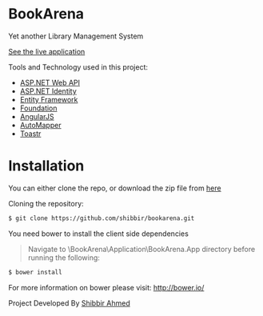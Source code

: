 # BookArena

Yet another Library Management System

[See the live application](http://bookarena.shibbir.net/)

Tools and Technology used in this project:

* [ASP.NET Web API](http://www.asp.net/web-api)
* [ASP.NET Identity](http://www.asp.net/identity)
* [Entity Framework](http://www.asp.net/entity-framework)
* [Foundation](http://foundation.zurb.com/)
* [AngularJS](http://angularjs.org/)
* [AutoMapper](http://automapper.org/)
* [Toastr](http://codeseven.github.io/toastr/)

# Installation

You can either clone the repo, or download the zip file from [here](https://github.com/shibbir/bookarena/archive/master.zip)

Cloning the repository:

```bash
$ git clone https://github.com/shibbir/bookarena.git
```

You need bower to install the client side dependencies
> Navigate to \BookArena\Application\BookArena.App directory before running the following:

```bash
$ bower install
```

For more information on bower please visit: http://bower.io/

Project Developed By [Shibbir Ahmed](http://shibbir.net/)